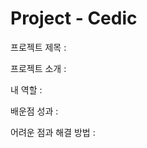 # Project - Cedic

프로젝트 제목         : 

프로젝트 소개         : 

내 역할               :

배운점 성과           :

어려운 점과 해결 방법 : 
